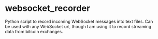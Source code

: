 websocket\_recorder
=================

Python script to record incoming WebSocket messages into text files. Can be used with any WebSocket url, though
I am using it to record streaming data from bitcoin exchanges.

 
